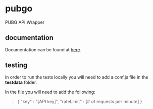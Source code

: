 # pubgo
PUBG API Wrapper

## documentation
Documentation can be found at [here](https://godoc.org/github.com/LtSnuggie/pubgo#PlayerResponse.GetPlayerData).

## testing
In order to run the tests locally you will need to add a conf.js file in the **testdata** folder.

In the file you will need to add the following:
> {
>   "key"       : "[API key]",
>   "rateLimit" : [# of requests per minute]
>}

